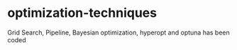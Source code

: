 # optimization-techniques
Grid Search, Pipeline, Bayesian optimization, hyperopt and optuna has been coded 
